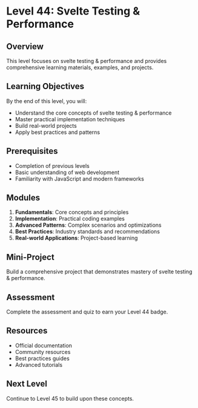 # Level 44: Svelte Testing & Performance

## Overview
This level focuses on svelte testing & performance and provides comprehensive learning materials, examples, and projects.

## Learning Objectives
By the end of this level, you will:
- Understand the core concepts of svelte testing & performance
- Master practical implementation techniques
- Build real-world projects
- Apply best practices and patterns

## Prerequisites
- Completion of previous levels
- Basic understanding of web development
- Familiarity with JavaScript and modern frameworks

## Modules
1. **Fundamentals**: Core concepts and principles
2. **Implementation**: Practical coding examples
3. **Advanced Patterns**: Complex scenarios and optimizations
4. **Best Practices**: Industry standards and recommendations
5. **Real-world Applications**: Project-based learning

## Mini-Project
Build a comprehensive project that demonstrates mastery of svelte testing & performance.

## Assessment
Complete the assessment and quiz to earn your Level 44 badge.

## Resources
- Official documentation
- Community resources
- Best practices guides
- Advanced tutorials

## Next Level
Continue to Level 45 to build upon these concepts.
